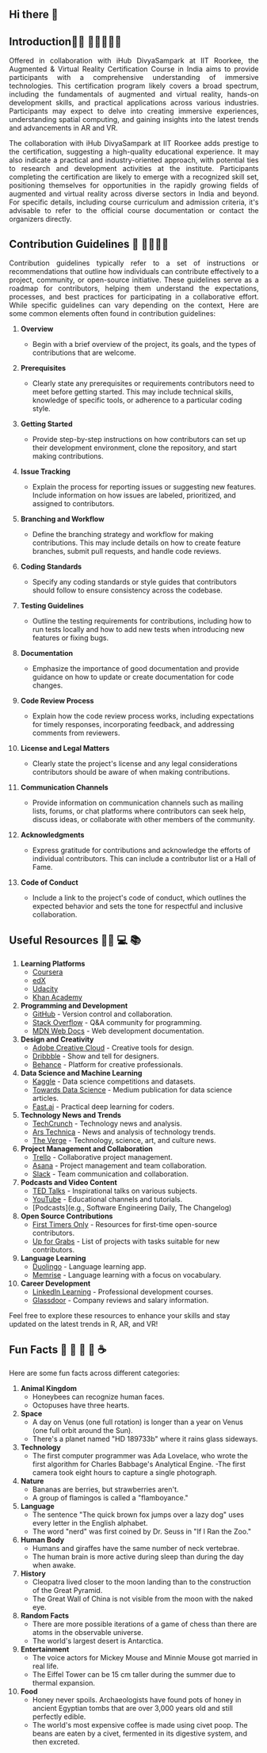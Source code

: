 ## Hi there 👋


## Introduction🙋‍♀️ :tada::tada::tada::tada::tada:

<p align="justify">
   Offered in collaboration with iHub DivyaSampark at IIT Roorkee, the Augmented & Virtual Reality Certification Course in India 
   aims to provide participants with a comprehensive understanding of immersive technologies. This certification program likely 
   covers a broad spectrum, including the fundamentals of augmented and virtual reality, hands-on development skills, and practical 
   applications across various industries. Participants may expect to delve into creating immersive experiences, understanding spatial 
   computing, and gaining insights into the latest trends and advancements in AR and VR.
</p>

<p align="justify">
    The collaboration with iHub DivyaSampark at IIT Roorkee adds prestige to the certification, suggesting a 
    high-quality educational experience. It may also indicate a practical and industry-oriented approach, with 
    potential ties to research and development activities at the institute. Participants completing the certification 
    are likely to emerge with a recognized skill set, positioning themselves for opportunities in the rapidly growing 
    fields of augmented and virtual reality across diverse sectors in India and beyond. For specific details, including 
    course curriculum and admission criteria, it's advisable to refer to the official course documentation or contact 
    the organizers directly.
</p>


## Contribution Guidelines 🌈 :star2::star2::star2::star2:
<p align="justify">
   Contribution guidelines typically refer to a set of instructions or recommendations that outline how 
   individuals can contribute effectively to a project, community, or open-source initiative. These guidelines 
   serve as a roadmap for contributors, helping them understand the expectations, processes, and best practices 
   for participating in a collaborative effort. While specific guidelines can vary depending on the context, 
   Here are some common elements often found in contribution guidelines:
</p>


1. **Overview**
   - Begin with a brief overview of the project, its goals, and the types of contributions that are welcome.

2. **Prerequisites**
   - Clearly state any prerequisites or requirements contributors need to meet before getting started. This may include technical skills, knowledge of specific tools, or adherence to a particular coding style.

3. **Getting Started**
   - Provide step-by-step instructions on how contributors can set up their development environment, clone the repository, and start making contributions.

4. **Issue Tracking**
   -  Explain the process for reporting issues or suggesting new features. Include information on how issues are labeled, prioritized, and assigned to contributors.

5. **Branching and Workflow**
   -  Define the branching strategy and workflow for making contributions. This may include details on how to create feature branches, submit pull requests, and handle code reviews.

6. **Coding Standards**
   -  Specify any coding standards or style guides that contributors should follow to ensure consistency across the codebase.

7. **Testing Guidelines**
   -  Outline the testing requirements for contributions, including how to run tests locally and how to add new tests when introducing new features or fixing bugs.

8. **Documentation**
   -  Emphasize the importance of good documentation and provide guidance on how to update or create documentation for code changes.

9. **Code Review Process**
    -  Explain how the code review process works, including expectations for timely responses, incorporating feedback, and addressing comments from reviewers.

10. **License and Legal Matters**
    -  Clearly state the project's license and any legal considerations contributors should be aware of when making contributions.

11. **Communication Channels**
    -  Provide information on communication channels such as mailing lists, forums, or chat platforms where contributors can seek help, discuss ideas, or collaborate with other members of the community.

12. **Acknowledgments**
    - Express gratitude for contributions and acknowledge the efforts of individual contributors. This can include a contributor list or a Hall of Fame.

13. **Code of Conduct**
    -  Include a link to the project's code of conduct, which outlines the expected behavior and sets the tone for respectful and inclusive collaboration.
   
      
## Useful Resources 👩‍💻 :computer: :books: 

1. **Learning Platforms**
   - [Coursera](https://www.coursera.org/)
   - [edX](https://https://www.edx.org/)
   - [Udacity](https://www.udacity.com/)
   - [Khan Academy](https://www.khanacademy.org/)
2. **Programming and Development**
   - [GitHub](https://github.com/) - Version control and collaboration.
   - [Stack Overflow](https://stackoverflow.com/) - Q&A community for programming.
   - [MDN Web Docs](https://developer.mozilla.org/en-US/docs/Learn) - Web development documentation.
3. **Design and Creativity**
   - [Adobe Creative Cloud](https://www.adobe.com/creativecloud/tools.html) - Creative tools for design.
   - [Dribbble](https://dribbble.com/) - Show and tell for designers.
   - [Behance](https://www.behance.net/) - Platform for creative professionals.
4. **Data Science and Machine Learning**
   - [Kaggle](https://www.kaggle.com/) - Data science competitions and datasets.
   - [Towards Data Science](https://towardsdatascience.com/) - Medium publication for data science articles.
   - [Fast.ai](https://www.fast.ai/) - Practical deep learning for coders.
5. **Technology News and Trends**
   - [TechCrunch](https://techcrunch.com/) - Technology news and analysis.
   - [Ars Technica](https://arstechnica.com/) - News and analysis of technology trends.
   - [The Verge](https://www.theverge.com/) - Technology, science, art, and culture news.
6. **Project Management and Collaboration**
   - [Trello](https://trello.com/) - Collaborative project management.
   - [Asana](https://asana.com/) - Project management and team collaboration.
   - [Slack](https://slack.com/intl/en-in/) - Team communication and collaboration.
7. **Podcasts and Video Content**
   - [TED Talks](https://www.ted.com/playlists/171/the_most_popular_ted_talks_of_all_time) - Inspirational talks on various subjects.
   - [YouTube](https://www.youtube.com/) - Educational channels and tutorials.
   - [Podcasts](e.g., Software Engineering Daily, The Changelog)
8. **Open Source Contributions**
   - [First Timers Only](https://www.firsttimersonly.com/) - Resources for first-time open-source contributors.
   - [Up for Grabs](https://up-for-grabs.net/) - List of projects with tasks suitable for new contributors.
9. **Language Learning**
   - [Duolingo](https://www.duolingo.com/) - Language learning app.
   - [Memrise](https://www.memrise.com/) - Language learning with a focus on vocabulary.
10. **Career Development**
      - [LinkedIn Learning](https://www.linkedin.com/learning/topics/professional-development) - Professional development courses.
      - [Glassdoor](https://www.glassdoor.co.in/index.htm) - Company reviews and salary information.

Feel free to explore these resources to enhance your skills and stay updated on the latest trends in R, AR, and VR!

##  Fun Facts 🍿 :pizza: :hamburger: :icecream: :coffee:

Here are some fun facts across different categories:

1. **Animal Kingdom**
   - Honeybees can recognize human faces.
   - Octopuses have three hearts.
2. **Space**
   - A day on Venus (one full rotation) is longer than a year on Venus (one full orbit around the Sun).
   - There's a planet named "HD 189733b" where it rains glass sideways.
3. **Technology**
   - The first computer programmer was Ada Lovelace, who wrote the first algorithm for Charles Babbage's Analytical Engine.
   -The first camera took eight hours to capture a single photograph.
4. **Nature**
   - Bananas are berries, but strawberries aren't.
   - A group of flamingos is called a "flamboyance."
5. **Language**
   - The sentence "The quick brown fox jumps over a lazy dog" uses every letter in the English alphabet.
   - The word "nerd" was first coined by Dr. Seuss in "If I Ran the Zoo."
6. **Human Body**
   - Humans and giraffes have the same number of neck vertebrae.
   - The human brain is more active during sleep than during the day when awake.
7. **History**
   - Cleopatra lived closer to the moon landing than to the construction of the Great Pyramid.
   - The Great Wall of China is not visible from the moon with the naked eye.
8. **Random Facts**
   - There are more possible iterations of a game of chess than there are atoms in the observable universe.
   - The world's largest desert is Antarctica.
9. **Entertainment**
   - The voice actors for Mickey Mouse and Minnie Mouse got married in real life.
   - The Eiffel Tower can be 15 cm taller during the summer due to thermal expansion.
10. **Food**
      - Honey never spoils. Archaeologists have found pots of honey in ancient Egyptian tombs that are over 3,000 years old and still perfectly edible.
      - The world's most expensive coffee is made using civet poop. The beans are eaten by a civet, fermented in its digestive system, and then excreted.


<!--
🧙 Remember, you can do mighty things with the power of [Markdown](https://docs.github.com/github/writing-on-github/getting-started-with-writing-and-formatting-on-github/basic-writing-and-formatting-syntax)
-->
